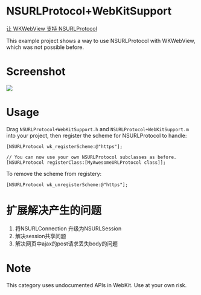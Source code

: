 # NSURLProtocol+WebKitSupport

[让 WKWebView 支持 NSURLProtocol](https://blog.yeatse.com/2016/10/26/support-nsurlprotocol-in-wkwebview/)

This example project shows a way to use NSURLProtocol with WKWebView, which was not possible before.

# Screenshot

![](snapshot.gif)

# Usage

Drag `NSURLProtocol+WebKitSupport.h` and `NSURLProtocol+WebKitSupport.m` into your project, then register the scheme for NSURLProtocol to handle:

```objc
[NSURLProtocol wk_registerScheme:@"https"];

// You can now use your own NSURLProtocol subclasses as before.
[NSURLProtocol registerClass:[MyAwesomeURLProtocol class]];
```

To remove the scheme from registery:

```objc
[NSURLProtocol wk_unregisterScheme:@"https"];
```


# 扩展解决产生的问题

1. 将NSURLConnection 升级为NSURLSession
2. 解决session共享问题
3. 解决网页中ajax的post请求丢失body的问题

# Note

This category uses undocumented APIs in WebKit. Use at your own risk.
